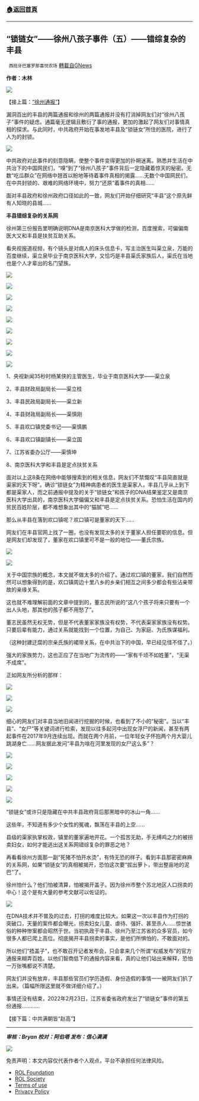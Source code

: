 ###  [:house:返回首頁](https://github.com/ourhimalayas/txt)
---


## “锁链女”——徐州八孩子事件（五）——错综复杂的丰县
` 西班牙巴塞罗那喜悦农场` [轉載自GNews](https://gnews.org/zh-hans/2099503/)

**作者：木林**

![](https://assets.gnews.org/wp-content/uploads/2022/02/2022-02-28_5.07.10.png)

【接上篇：[“徐州通报”](https://gnews.org/zh-hans/2080571/)】

漏洞百出的丰县的两篇通报和徐州的两篇通报并没有打消掉网友们对“徐州八孩子”事件的疑虑。通篇毫无逻辑且敷衍了事的通报，更加的激起了网友们对事情真相的探求。与此同时，中共政府开始在事发地丰县及“锁链女”所住的医院，进行了人为的封锁。

![](https://assets.gnews.org/wp-content/uploads/2022/03/tempsnip关于丰县公路封闭的公告.png)

中共政府对此事件的刻意隐瞒，使整个事件变得更加的扑朔迷离。熟悉并生活在中共治下的中国网民们，“嗅”到了“徐州八孩子”事件背后一定隐藏着惊天的秘密。无数“吃瓜群众”在网络中翘首以盼地等待着事件真相的揭露……无数个中国网民们，在中共封锁的、艰难的网络环境中，努力“还原”着事件的真相……

面对丰县政府和徐州政府口径如此的一致，网友们开始仔细研究“丰县”这个原先鲜有人知晓的县城……

**丰县错综复杂的关系网**

徐州第三份报告里明确说明DNA是南京医科大学做的检测，百度搜索，可偏偏南医大又和丰县是扶贫互助关系。

看央视报道视频，有个镜头是对病人的床头信息卡，写主治医生叫渠立泉，万能的百度继续，渠立泉毕业于南京医科大学，又恰巧是丰县渠氏家族后人，渠氏在当地也是个人才辈出的名门望族。

![](https://assets.gnews.org/wp-content/uploads/2022/03/tempsnip主管医生渠立泉.png)

![](https://assets.gnews.org/wp-content/uploads/2022/03/tempsnip渠立泉.png)

![](https://assets.gnews.org/wp-content/uploads/2022/03/shitempsnip渠氏家族.png)

![](https://assets.gnews.org/wp-content/uploads/2022/03/tempsnip渠立桂.png)

![](https://assets.gnews.org/wp-content/uploads/2022/03/tempsnip渠立新.png)

![](https://assets.gnews.org/wp-content/uploads/2022/03/tempsnip渠慎鹏.png)

![](https://assets.gnews.org/wp-content/uploads/2022/03/tempsnip渠立国.png)

![](https://assets.gnews.org/wp-content/uploads/2022/03/tempsnip渠慎坤.png)

![](https://assets.gnews.org/wp-content/uploads/2022/03/tempsnip南京医科大学帮扶丰县调研.png)

1、央视新闻35秒时杨某侠的主管医生，毕业于南京医科大学——渠立泉

2、丰县财政局副局长——渠立桂

3、丰县民政局副局长——渠立新

4、丰县财政局副局长——渠慎刚

5、丰县欢口镇党委书记——渠慎鹏

6、丰县欢口镇副镇长——渠立国

7、江苏省委办公厅——渠慎坤

8、南京医科大学和丰县是定点扶贫关系

面对以上这8条在网络中能够搜索到的相关信息，网友们不禁慨叹“丰县简直就是渠家的天下呀”。确诊“锁链女”为精神病患者的医生是渠家人，丰县几乎从上到下都是渠家人，而之前通报中提及的关于“锁链女”和孩子的DNA结果鉴定又是南京医科大学出具的，南京医科大学偏偏又和丰县是定点扶贫关系。恐怕生活在国内的贫民百姓阶层，都不难想象出其中的“猫腻”吧……

那么从丰县在落到欢口镇呢？欢口镇可是董家的天下……

网友们在丰县官网上找了一圈，也没有发现太多的关于董家人担任要职的信息。但是网友们却发现了，董家在欢口镇里可不是一般的地位——董氏宗族。

![](https://assets.gnews.org/wp-content/uploads/2022/03/tempsnip董氏.png)

![](https://assets.gnews.org/wp-content/uploads/2022/03/tempsnip董氏祭祖.png)

关于中国宗族的概念，本文就不做太多的介绍了。通过欢口镇的董家，我们自然而然可以想象得到的是，欢口镇周边十里八乡的乡亲们相互之间多少都会有些沾亲带故的亲缘关系。

这也就不难理解前面的文章中提到的，董志民所说的“这八个孩子将来只要有一个出人头地，那其他的孩子都不用愁了”。

董志民虽然无权无势，但是不代表董家家族没有权势，不代表渠家家族没有权势。只要后辈有能力，通过关系就能找到一个位置，为自己、为家庭、为氏族谋福利。

（这种封建迂腐的宗亲氏族的裙带关系，在中共治下的中国，早已经见怪不怪了。）

强大的家族势力，这也正应了在当地广为流传的——“家有千顷不如姓董”，“无渠不成席”。

正如网友所分析的那样：

![](https://assets.gnews.org/wp-content/uploads/2022/03/tempsnip董姓.png)

![](https://assets.gnews.org/wp-content/uploads/2022/03/tempsnip宗族势力.png)

![](https://assets.gnews.org/wp-content/uploads/2022/03/tempsnip恶势力.png)

细心的网友们对丰县当地旧闻进行挖掘的时候，也看到了不小的“秘密”。当以“丰县”、“女尸”等关键词进行检索，发现以往多起河中出现女浮尸的新闻，甚至有两起事件在2017年9月连续出现。而就在两个月前，一位年轻女子怀抱两个月大婴儿跳湖身亡……网友据此发问“丰县为啥在河里发现的女尸这么多”？

![](https://assets.gnews.org/wp-content/uploads/2022/03/tempsnip丰县女尸.png)

![](https://assets.gnews.org/wp-content/uploads/2022/03/tempsnip丰县女.png)

![](https://assets.gnews.org/wp-content/uploads/2022/03/tempsnip丰县浮尸.png)

![](https://assets.gnews.org/wp-content/uploads/2022/03/tempsnip无名女尸.png)

![](https://assets.gnews.org/wp-content/uploads/2022/03/tempsnip母亲带婴儿自杀.png)

“锁链女”或许只是隐藏在中共丰县政府背后那黑暗中的冰山一角……

这些年，不知道有多少个女性的冤魂，飘荡在丰县的上空……

县级的渠家执掌权政，镇里的董家遍地开花。一个孤苦无助，手无缚鸡之力的被拐卖妇女，如何才能逃出这关系网错综复杂的罪恶之地？

再看看徐州方面那一副“死猪不怕开水烫”，有恃无恐的样子。看到丰县那密密麻麻的关系网，如果“锁链女”的真相被揭开，恐怕这次要“拔出萝卜，带出整亩地的泥巴”了。

徐州怕什么？他们怕被清算，怕被揭开盖子。因为徐州市整个苏北地区人口拐卖的中心！这个是有大量的参考文献可以佐证的。

![](https://assets.gnews.org/wp-content/uploads/2022/03/tempsnip拐卖图.png)

在DNA技术并不普及的过去，打拐的难度比较大。如果这一次以丰县作为打拐的突破口，天量的案件都会曝光，拐卖妇女儿童、虐待、强奸、甚至杀人……惊世骇俗的种种惨案都会昭然于世。当初执政于丰县、徐州乃至江苏省的众多官员，如今很多人都已爬上高位。彻底揭开丰县拐卖的事实，是他们所惧怕的，不敢面对的。

所以他们“捂盖子”，也不敢召开记者发布会，只会拿来几个所谓“权威发布”的官方通报来糊弄百姓。以他们智商低下的通报内容来看，真的让他们站出来解释，恐怕一万张嘴都说不清楚。

网友们并没有放弃，丰县那些官员们学历造假、身份造假的事情一一被网友们扒了出来。（篇幅所限这里就不做详细介绍了。）

事情还没有结束，2022年2月23日，江苏省委省政府发出了“锁链女”事件的第五份通报…………

【接下篇：中共满朝皆“赵高”】

* * *

***审核：Bryan
校对：阿伯塔
发布：信心满满***

![](https://assets.gnews.org/wp-content/uploads/2022/03/西喜-1.jpeg)



 

免责声明：本文内容仅代表作者个人观点，平台不承担任何法律风险。

- [ROL Foundation](https://rolfoundation.org/)
- [ROL Society](https://rolsociety.org/)
- [Terms of use](https://gnews.org/terms-of-use-3/)
- [Privacy Policy](https://gnews.org/privacy-policy/)
